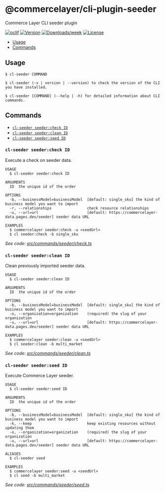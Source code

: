 @commercelayer/cli-plugin-seeder
================================

Commerce Layer CLI seeder plugin

[![oclif](https://img.shields.io/badge/cli-oclif-brightgreen.svg)](https://oclif.io)
[![Version](https://img.shields.io/npm/v/@commercelayer/cli-plugin-seeder.svg)](https://npmjs.org/package/@commercelayer/cli-plugin-seeder)
[![Downloads/week](https://img.shields.io/npm/dw/@commercelayer/cli-plugin-seeder.svg)](https://npmjs.org/package/@commercelayer/cli-plugin-seeder)
[![License](https://img.shields.io/npm/l/@commercelayer/cli-plugin-seeder.svg)](https://github.com/commercelayer/cli-plugin-seeder/blob/master/package.json)

<!-- toc -->

* [ Usage](#usage)
* [ Commands](#commands)
<!-- tocstop -->
## Usage
<!-- usage -->

```sh-session
$ cl-seeder COMMAND

$ cl-seeder (-v | version | --version) to check the version of the CLI you have installed.

$ cl-seeder [COMMAND] (--help | -h) for detailed information about CLI commands.
```
<!-- usagestop -->
## Commands
<!-- commands -->

* [`cl-seeder seeder:check ID`](#cl-seeder-seedercheck-id)
* [`cl-seeder seeder:clean ID`](#cl-seeder-seederclean-id)
* [`cl-seeder seeder:seed ID`](#cl-seeder-seederseed-id)

### `cl-seeder seeder:check ID`

Execute a check on seeder data.

```
USAGE
  $ cl-seeder seeder:check ID

ARGUMENTS
  ID  the unique id of the order

OPTIONS
  -b, --businessModel=businessModel  [default: single_sku] the kind of business model you want to import
  -r, --relationships                check resource relationships
  -u, --url=url                      [default: https://commercelayer-data.pages.dev/seeder] seeder data URL

EXAMPLES
  $ commercelayer seeder:check -u <seedUrl>
  $ cl seeder:check -b single_sku
```

_See code: [src/commands/seeder/check.ts](https://github.com/commercelayer/commercelayer-cli-plugin-seeder/blob/main/src/commands/seeder/check.ts)_

### `cl-seeder seeder:clean ID`

Clean previously imported seeder data.

```
USAGE
  $ cl-seeder seeder:clean ID

ARGUMENTS
  ID  the unique id of the order

OPTIONS
  -b, --businessModel=businessModel  [default: single_sku] the kind of business model you want to import
  -o, --organization=organization    (required) the slug of your organization
  -u, --url=url                      [default: https://commercelayer-data.pages.dev/seeder] seeder data URL

EXAMPLES
  $ commercelayer seeder:clean -u <seedUrl>
  $ cl seeder:clean -b multi_market
```

_See code: [src/commands/seeder/clean.ts](https://github.com/commercelayer/commercelayer-cli-plugin-seeder/blob/main/src/commands/seeder/clean.ts)_

### `cl-seeder seeder:seed ID`

Execute Commerce Layer seeder.

```
USAGE
  $ cl-seeder seeder:seed ID

ARGUMENTS
  ID  the unique id of the order

OPTIONS
  -b, --businessModel=businessModel  [default: single_sku] the kind of business model you want to import
  -k, --keep                         keep existing resources without updating them
  -o, --organization=organization    (required) the slug of your organization
  -u, --url=url                      [default: https://commercelayer-data.pages.dev/seeder] seeder data URL

ALIASES
  $ cl-seeder seed

EXAMPLES
  $ commercelayer seeder:seed -u <seedUrl>
  $ cl seed -b multi_market
```

_See code: [src/commands/seeder/seed.ts](https://github.com/commercelayer/commercelayer-cli-plugin-seeder/blob/main/src/commands/seeder/seed.ts)_
<!-- commandsstop -->
